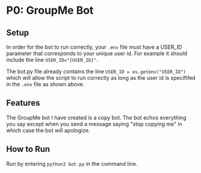 # P0: GroupMe Bot

## Setup

In order for the bot to run correctly, your `.env` file must have a USER_ID parameter that corresponds to your unique user id. For example it should include the line `USER_ID="[USER_ID]"`.  

The bot.py file already contains the line `USER_ID = os.getenv("USER_ID")` which will allow the script to run correctly as long as the user id is specififed in the `.env` file as shown above.

## Features

The GroupMe bot I have created is a copy bot. The bot echos everything you say except when you send a message saying "stop copying me" in which case the bot will apologize.

## How to Run

Run by entering `python3 bot.py` in the command line.
